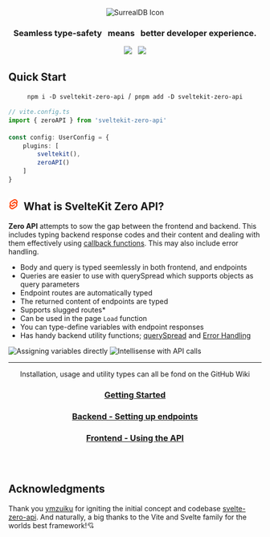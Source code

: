 <p align="center">
    <img width="650" src="https://raw.githubusercontent.com/Refzlund/sveltekit-zero-api/master/SvelteKit%20Zero%20API.png" alt="SurrealDB Icon">
</p>
<h3 align="center">Seamless type-safety &nbsp; means &nbsp; better developer experience.</h3>

<p align="center">
	<img src="https://badge.fury.io/js/sveltekit-zero-api.svg">
	&nbsp;
	<img src="https://img.shields.io/npm/dt/sveltekit-zero-api.svg">
</p>

## Quick Start
<p align="center">
	<code>npm i -D sveltekit-zero-api</code>
	&nbsp;/&nbsp;
	<code>pnpm add -D sveltekit-zero-api</code>
</p>

```ts
// vite.config.ts
import { zeroAPI } from 'sveltekit-zero-api'

const config: UserConfig = {
	plugins: [
		sveltekit(),
		zeroAPI()
	]
}
```

<h2><img height="24" src="https://raw.githubusercontent.com/sveltejs/branding/c4dfca6743572087a6aef0e109ffe3d95596e86a/svelte-logo.svg">&nbsp;&nbsp;What is SvelteKit Zero API?</h2>
<p>
<b>Zero API</b> attempts to sow the gap between the frontend and backend. This includes typing backend response codes and their content and dealing with them effectively using <a href="https://github.com/Refzlund/sveltekit-zero-api/wiki/Frontend#callbacks">callback functions</a>. This may also include error handling. 
</p>

- Body and query is typed seemlessly in both frontend, and endpoints
- Queries are easier to use with querySpread which supports objects as query parameters
- Endpoint routes are automatically typed
- The returned content of endpoints are typed
- Supports slugged routes*
- Can be used in the page `Load` function
- You can type-define variables with endpoint responses
- Has handy backend utility functions; [querySpread](https://github.com/Refzlund/sveltekit-zero-api/wiki/Backend#queryspread) and [Error Handling](https://github.com/Refzlund/sveltekit-zero-api/wiki/Backend#error-handling)

![Assigning variables directly](https://github.com/Refzlund/sveltekit-zero-api/blob/master/assign-var.gif)
![Intellisense with API calls](https://github.com/Refzlund/sveltekit-zero-api/blob/master/frontend-intellisense.gif)

---------

<p align="center">
Installation, usage and utility types can all be fond on the GitHub Wiki
</p>

<h3 align="center">
	<a href="https://github.com/Refzlund/sveltekit-zero-api/wiki/Get-Started">Getting Started</a>
</h3>
<h3 align="center">
	<a href="https://github.com/Refzlund/sveltekit-zero-api/wiki/Backend">Backend - Setting up endpoints</a>
</h3>
<h3 align="center">
	<a href="https://github.com/Refzlund/sveltekit-zero-api/wiki/Frontend">Frontend - Using the API</a>
</h3>

<br>
<br>

## Acknowledgments
Thank you [ymzuiku](https://github.com/ymzuiku) for igniting the initial concept and codebase [svelte-zero-api](https://github.com/ymzuiku/svelte-zero-api). And naturally, a big thanks to the Vite and Svelte family for the worlds best framework!💘
